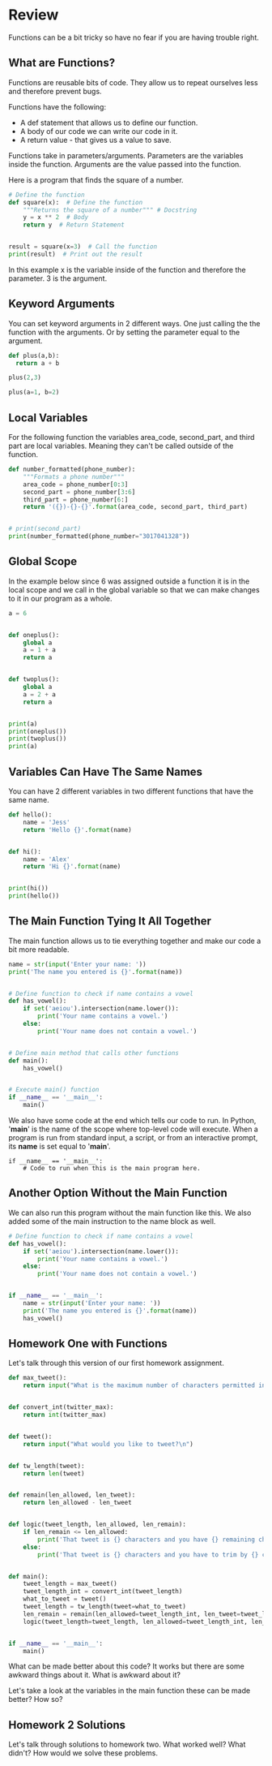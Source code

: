 # Review
Functions can be a bit tricky so have no fear if you are having trouble right.

## What are Functions?
Functions are reusable bits of code. They allow us to repeat ourselves less and therefore prevent bugs.

Functions have the following:
- A def statement that allows us to define our function.
- A body of our code we can write our code in it.
- A return value - that gives us a value to save.

Functions take in parameters/arguments. Parameters are the variables inside the function. Arguments are the value passed into the function.

Here is a program that finds the square of a number.
```python
# Define the function
def square(x):  # Define the function
    """Returns the square of a number""" # Docstring
    y = x ** 2  # Body
    return y  # Return Statement


result = square(x=3)  # Call the function
print(result)  # Print out the result
````
In this example x is the variable inside of the function and therefore the parameter. 3 is the argument.

## Keyword Arguments
You can set keyword arguments in 2 different ways. One just calling the the function with the arguments. Or by setting the parameter equal to the argument.

```python
def plus(a,b):
  return a + b

plus(2,3)

plus(a=1, b=2)
```

## Local Variables
For the following function the variables area_code, second_part, and third part are local variables. Meaning they can't be called outside of the function.

```python
def number_formatted(phone_number):
    """Formats a phone number"""
    area_code = phone_number[0:3]
    second_part = phone_number[3:6]
    third_part = phone_number[6:]
    return '({})-{}-{}'.format(area_code, second_part, third_part)


# print(second_part)
print(number_formatted(phone_number="3017041328"))
```

## Global Scope
In the example below since 6 was assigned outside a function it is in the local scope and we call in the global variable so that we can make changes to it in our program as a whole.


```python
a = 6


def oneplus():
    global a
    a = 1 + a
    return a


def twoplus():
    global a
    a = 2 + a
    return a


print(a)
print(oneplus())
print(twoplus())
print(a)
```

## Variables Can Have The Same Names

You can have 2 different variables in two different functions that have the same name.

```python
def hello():
    name = 'Jess'
    return 'Hello {}'.format(name)


def hi():
    name = 'Alex'
    return 'Hi {}'.format(name)


print(hi())
print(hello())
```

## The Main Function Tying It All Together
The main function allows us to tie everything together and make our code a bit more readable.

```python
name = str(input('Enter your name: '))
print('The name you entered is {}'.format(name))


# Define function to check if name contains a vowel
def has_vowel():
    if set('aeiou').intersection(name.lower()):
        print('Your name contains a vowel.')
    else:
        print('Your name does not contain a vowel.')


# Define main method that calls other functions
def main():
    has_vowel()


# Execute main() function
if __name__ == '__main__':
    main()
```

We also have some code at the end which tells our code to run. In Python, '__main__' is the name of the scope where top-level code will execute. When a program is run from standard input, a script, or from an interactive prompt, its __name__ is set equal to '__main__'.

```
if __name__ == '__main__':
    # Code to run when this is the main program here.
```

## Another Option Without the Main Function

We can also run this program without the main function like this. We also added some of the main instruction to the name block as well.

```python
# Define function to check if name contains a vowel
def has_vowel():
    if set('aeiou').intersection(name.lower()):
        print('Your name contains a vowel.')
    else:
        print('Your name does not contain a vowel.')


if __name__ == '__main__':
    name = str(input('Enter your name: '))
    print('The name you entered is {}'.format(name))
    has_vowel()
```

## Homework One with Functions

Let's talk through this version of our first homework assignment.

```python
def max_tweet():
    return input("What is the maximum number of characters permitted in twitter posts?\n")


def convert_int(twitter_max):
    return int(twitter_max)


def tweet():
    return input("What would you like to tweet?\n")


def tw_length(tweet):
    return len(tweet)


def remain(len_allowed, len_tweet):
    return len_allowed - len_tweet


def logic(tweet_length, len_allowed, len_remain):
    if len_remain <= len_allowed:
        print('That tweet is {} characters and you have {} remaining characters'.format(tweet_length, len_remain))
    else:
        print('That tweet is {} characters and you have to trim by {} characters'.format(len_allowed, len_allowed - len_remain))


def main():
    tweet_length = max_tweet()
    tweet_length_int = convert_int(tweet_length)
    what_to_tweet = tweet()
    tweet_length = tw_length(tweet=what_to_tweet)
    len_remain = remain(len_allowed=tweet_length_int, len_tweet=tweet_length)
    logic(tweet_length=tweet_length, len_allowed=tweet_length_int, len_remain=len_remain)


if __name__ == '__main__':
    main()
```

What can be made better about this code? It works but there are some awkward things about it. What is awkward about it?

Let's take a look at the variables in the main function these can be made better? How so?

## Homework 2 Solutions
Let's talk through solutions to homework two. What worked well? What didn't? How would we solve these problems.
